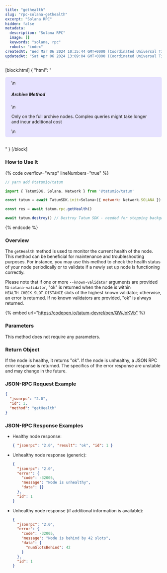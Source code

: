 ```yaml
---
title: "gethealth"
slug: "rpc-solana-gethealth"
excerpt: "Solana RPC"
hidden: false
metadata: 
  description: "Solana RPC"
  image: []
  keywords: "solana, rpc"
  robots: "index"
createdAt: "Wed Mar 06 2024 10:35:44 GMT+0000 (Coordinated Universal Time)"
updatedAt: "Sat Apr 06 2024 13:09:04 GMT+0000 (Coordinated Universal Time)"
---
```

[block:html]
{
  "html": "<div style="padding: 10px 20px; border-radius: 5px; background-color: #e6e2ff; margin: 0 0 30px 0;">\n  <h5>Archive Method</h5>\n  <p>Only on the full archive nodes. Complex queries might take longer and incur additional cost</p>\n</div>"
}
[/block]


### How to Use It

{% code overflow="wrap" lineNumbers="true" %}

```javascript
// yarn add @tatumio/tatum

import { TatumSDK, Solana, Network } from '@tatumio/tatum'

const tatum = await TatumSDK.init<Solana>({ network: Network.SOLANA })

const res = await tatum.rpc.getHealth()

await tatum.destroy() // Destroy Tatum SDK - needed for stopping background jobs
```

{% endcode %}

### Overview

The `getHealth` method is used to monitor the current health of the node. This method can be beneficial for maintenance and troubleshooting purposes. For instance, you may use this method to check the health status of your node periodically or to validate if a newly set up node is functioning correctly.

Please note that if one or more `--known-validator` arguments are provided to `solana-validator`, "ok" is returned when the node is within `HEALTH_CHECK_SLOT_DISTANCE` slots of the highest known validator; otherwise, an error is returned. If no known validators are provided, "ok" is always returned.

{% embed url="<https://codepen.io/tatum-devrel/pen/QWJoKVb"> %}

### Parameters

This method does not require any parameters.

### Return Object

If the node is healthy, it returns "ok". If the node is unhealthy, a JSON RPC error response is returned. The specifics of the error response are unstable and may change in the future.

### JSON-RPC Request Example

```json
{
  "jsonrpc": "2.0",
  "id": 1,
  "method": "getHealth"
}
```

### JSON-RPC Response Examples

- Healthy node response:

  ```json
  { "jsonrpc": "2.0", "result": "ok", "id": 1 }
  ```
- Unhealthy node response (generic):

  ```json
  {
    "jsonrpc": "2.0",
    "error": {
      "code": -32005,
      "message": "Node is unhealthy",
      "data": {}
    },
    "id": 1
  }
  ```
- Unhealthy node response (if additional information is available):

  ```json
  {
    "jsonrpc": "2.0",
    "error": {
      "code": -32005,
      "message": "Node is behind by 42 slots",
      "data": {
        "numSlotsBehind": 42
      }
    },
    "id": 1
  }
  ```
